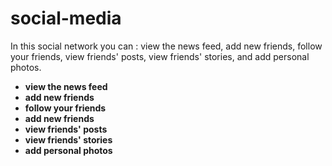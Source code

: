 # social-media

In this social network you can : view the news feed, add new friends, follow your friends, view friends' posts, view friends' stories, and add personal photos.
* **view the news feed**
* **add new friends**
* **follow your friends**
* **add new friends**
* **view friends' posts**
* **view friends' stories**
* **add personal photos**

